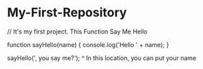 # My-First-Repository
// It's my first project. This Function Say Me Hello

function sayHello(name) {
    console.log('Hello ' + name); 
}

sayHello(', you say me?');
         ^ In this location, you can put your name
